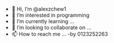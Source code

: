 - 👋 Hi, I’m @alexzchew1
- 👀 I’m interested in programming
- 🌱 I’m currently learning ...
- 💞️ I’m looking to collaborate on ...
- 📫 How to reach me ...
-by 0123252263
<!---
alexzchew1/alexzchew1 is a ✨ special ✨ repository because its `README.md` (this file) appears on your GitHub profile.
You can click the Preview link to take a look at your changes.
--->
